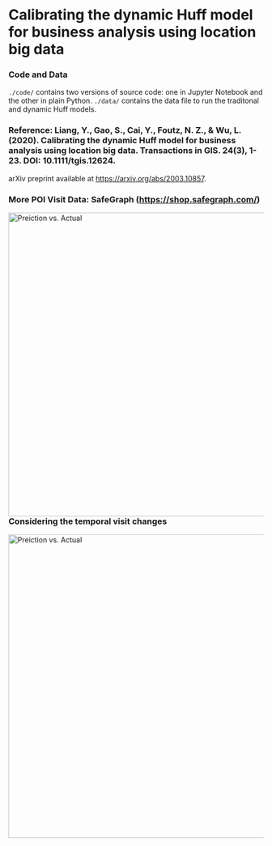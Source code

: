 # Calibrating the dynamic Huff model for business analysis using location big data
### Code and Data
`./code/` contains two versions of source code: one in Jupyter Notebook and the other in plain Python. 
`./data/` contains the data file to run the traditonal and dynamic Huff models.

### Reference: Liang, Y., Gao, S., Cai, Y., Foutz, N. Z., & Wu, L. (2020). Calibrating the dynamic Huff model for business analysis using location big data. Transactions in GIS. 24(3), 1-23. DOI: 10.1111/tgis.12624. 
arXiv preprint available at https://arxiv.org/abs/2003.10857.

### More POI Visit Data: SafeGraph (https://shop.safegraph.com/)

<img src="https://geods.geography.wisc.edu/wp-content/uploads/2020/04/tgis12624_prediction.jpg"
     alt="Preiction vs. Actual"
     style="float: left; margin-right: 10px;" width="600" />

### Considering the temporal visit changes
<img src="https://geods.geography.wisc.edu/wp-content/uploads/2020/04/tgis12624_HourlyPlot.png"
     alt="Preiction vs. Actual"
     style="float: left; margin-right: 10px;" width="600"  />
